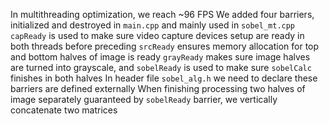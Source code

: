 In multithreading optimization, we reach ~96 FPS
We added four barriers, initialized and destroyed in `main.cpp` and mainly used in `sobel_mt.cpp`
`capReady` is used to make sure video capture devices setup are ready in both threads before preceding
`srcReady` ensures memory allocation for top and bottom halves of image is ready
`grayReady` makes sure image halves are turned into grayscale, and `sobelReady` is used to make sure `sobelCalc` finishes in both halves
In header file `sobel_alg.h` we need to declare these barriers are defined externally
When finishing processing two halves of image separately guaranteed by `sobelReady` barrier, we vertically concatenate two matrices
